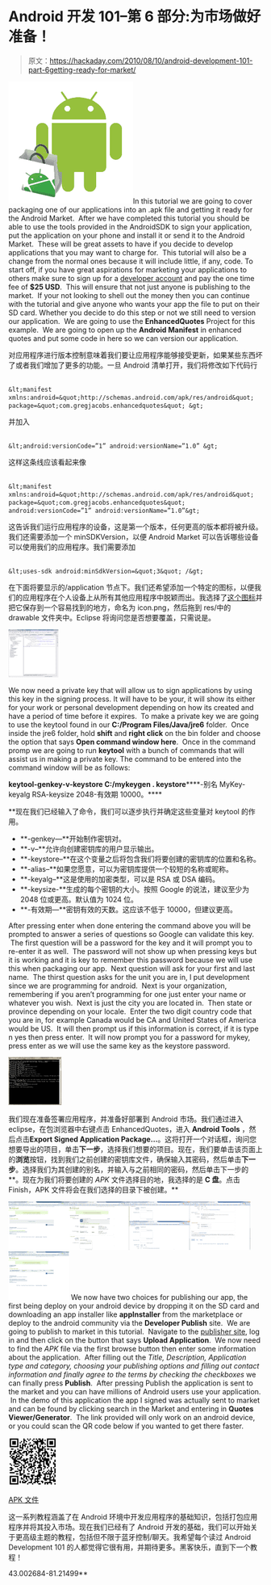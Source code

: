 # Android 开发 101–第 6 部分:为市场做好准备！

> 原文：<https://hackaday.com/2010/08/10/android-development-101-part-6getting-ready-for-market/>

[![](img/c1f214ef804138670a8524e89fa5dc08.png "android-market-apps")](http://hackaday.com/wp-content/uploads/2010/08/android-market-apps.jpg)In this tutorial we are going to cover packaging one of our applications into an .apk file and getting it ready for the Android Market.  After we have completed this tutorial you should be able to use the tools provided in the AndroidSDK to sign your application, put the application on your phone and install it or send it to the Android Market.  These will be great assets to have if you decide to develop applications that you may want to charge for.  This tutorial will also be a change from the normal ones because it will include little, if any, code. To start off, if you have great aspirations for marketing your applications to others make sure to sign up for a [developer account](http://market.android.com/publish/Home) and pay the one time fee of **$25 USD**.  This will ensure that not just anyone is publishing to the market.  If your not looking to shell out the money then you can continue with the tutorial and give anyone who wants your app the file to put on their SD card. Whether you decide to do this step or not we still need to version our application.  We are going to use the **EnhancedQuotes** Project for this example.  We are going to open up the **Android Manifest** in enhanced quotes and put some code in here so we can version our application.

对应用程序进行版本控制意味着我们要让应用程序能够接受更新，如果某些东西坏了或者我们增加了更多的功能。一旦 Android 清单打开，我们将修改如下代码行

```

&lt;manifest xmlns:android=&quot;http://schemas.android.com/apk/res/android&quot; package=&quot;com.gregjacobs.enhancedquotes&quot; &gt;

```

并加入

```

&lt;android:versionCode=”1” android:versionName=”1.0” &gt;

```

这样这条线应该看起来像

```

&lt;manifest xmlns:android=&quot;http://schemas.android.com/apk/res/android&quot; package=&quot;com.gregjacobs.enhancedquotes&quot; android:versionCode=”1” android:versionName=”1.0”&gt;

```

这告诉我们运行应用程序的设备，这是第一个版本，任何更高的版本都将被升级。我们还需要添加一个 minSDKVersion，以便 Android Market 可以告诉哪些设备可以使用我们的应用程序。我们需要添加

```

&lt;uses-sdk android:minSdkVersion=&quot;3&quot; /&gt;

```

在下面将要显示的/application 节点下。我们还希望添加一个特定的图标，以便我们的应用程序在个人设备上从所有其他应用程序中脱颖而出。我选择了[这个图标](http://www.iconarchive.com/icons/mysitemyway/clean-3d/48/glossy-3d-blue-shield-icon.png)并把它保存到一个容易找到的地方，命名为 icon.png，然后拖到 res/中的 drawable 文件夹中。Eclipse 将询问您是否想要覆盖，只需说是。 

![](img/b660e2ceec723940b7358e3055ae1d09.png "Manifest")

We now need a private key that will allow us to sign applications by using this key in the signing process. It will have to be your, it will show its either for your work or personal development depending on how its created and have a period of time before it expires.  To make a private key we are going to use the keytool found in our **C:/Program Files/Java/jre6** folder.  Once inside the jre6 folder, hold **shift** and **right click** on the bin folder and choose the option that says **Open command window here**.  Once in the command promp we are going to run **keytool** with a bunch of commands that will assist us in making a private key. The command to be entered into the command window will be as follows:

**keytool-genkey-v-keystore C:/mykeygen . keystore******-别名 MyKey-keyalg RSA-keysize 2048-有效期 10000。****

 **现在我们已经输入了命令，我们可以逐步执行并确定这些变量对 keytool 的作用。

*   **-genkey—**开始制作密钥对。
*   **-v–**允许向创建密钥库的用户显示输出。
*   **-keystore–**在这个变量之后将包含我们将要创建的密钥库的位置和名称。
*   **-alias–**如果您愿意，可以为密钥库提供一个较短的名称或昵称。
*   **-keyalg–**这是使用的加密类型，可以是 RSA 或 DSA 编码。
*   **-keysize-**生成的每个密钥的大小。按照 Google 的说法，建议至少为 2048 位或更高。默认值为 1024 位。
*   **-有效期—**密钥有效的天数。这应该不低于 10000，但建议更高。

After pressing enter when done entering the command above you will be prompted to answer a series of questions so Google can validate this key.  The first question will be a password for the key and it will prompt you to re-enter it as well.  The password will not show up when pressing keys but it is working and it is key to remember this password because we will use this when packaging our app.  Next question will ask for your first and last name.  The thirst question asks for the unit you are in, I put development since we are programming for android.  Next is your organization, remembering if you aren’t programming for one just enter your name or whatever you wish.  Next is just the city you are located in.  Then state or province depending on your locale.  Enter the two digit country code that you are in, for example Canada would be CA and United States of America would be US.  It will then prompt us if this information is correct, if it is type n yes then press enter.  It will now prompt you for a password for mykey, press enter as we will use the same key as the keystore password.

[![](img/b084513250b522de79feb2d7663c55eb.png "KeyStore")](http://hackaday.com/wp-content/uploads/2010/08/keystore.png)

我们现在准备签署应用程序，并准备好部署到 Android 市场。我们通过进入 eclipse，在包浏览器中右键点击 EnhancedQuotes，进入 **Android Tools** ，然后点击**Export Signed Application Package…**。这将打开一个对话框，询问您想要导出的项目，单击**下一步**，选择我们想要的项目。现在，我们要单击该页面上的**浏览**按钮，找到我们之前创建的密钥库文件，确保输入其密码，然后单击**下一步**。选择我们为其创建的别名，并输入与之前相同的密码，然后单击下一步的**。现在为我们将要创建的 *APK* 文件选择目的地，我选择的是 **C 盘**。点击 Finish，APK 文件将会在我们选择的目录下被创建。**

[![](img/f438c1dfa78acd7a94f8c62408b9eb59.png "DevSite")](http://hackaday.com/wp-content/uploads/2010/08/devsite.png)[![](img/469da50268a9f2b292cadd9a45ab025d.png "DevSite1")](http://hackaday.com/wp-content/uploads/2010/08/devsite1.png)[![](img/14302d228789b70dc1781c2988870085.png "DevSite2")](http://hackaday.com/wp-content/uploads/2010/08/devsite2.png)[![](img/9eb75d0b117fca84255e6abbed669ced.png "DevSite3")](http://hackaday.com/wp-content/uploads/2010/08/devsite3.png)[![](img/d2799ae7a5e29b49a208b3d988ee7605.png "DevSite4")](http://hackaday.com/wp-content/uploads/2010/08/devsite4.png)
We now have two choices for publishing our app, the first being deploy on your android device by dropping it on the SD card and downloading an app installer like **appInstaller** from the marketplace or deploy to the android community via the **Developer Publish** site.  We are going to publish to market in this tutorial.  Navigate to the [publisher site](http://market.android.com/publish/Home), log in and then click on the button that says **Upload Application**.  We now need to find the *APK* file via the first browse button then enter some information about the application.  After filling out the *Title, Description, Application type and category, choosing your publishing options and filling out contact information and finally agree to the terms by checking the checkboxes* we can finally press **Publish**.  After pressing Publish the application is sent to the market and you can have millions of Android users use your application.  In the demo of this application the app I signed was actually sent to market and can be found by clicking search in the Market and entering in **Quotes Viewer/Generator**.  The link provided will only work on an android device, or you could scan the QR code below if you wanted to get there faster.

[![](img/111c402e0aff34b29fec39c3676d0120.png "Android Developer")](http://hackaday.com/wp-content/uploads/2010/08/android-developer.png)

[APK 文件](http://gregrjacobs.com/apps/Android/EnhancedQuotes.apk)

这一系列教程涵盖了在 Android 环境中开发应用程序的基础知识，包括打包应用程序并将其投入市场。现在我们已经有了 Android 开发的基础，我们可以开始关于更高级主题的教程，包括但不限于蓝牙控制/聊天。我希望每个读过 Android Development 101 的人都觉得它很有用，并期待更多。黑客快乐，直到下一个教程！

43.002684-81.21499**